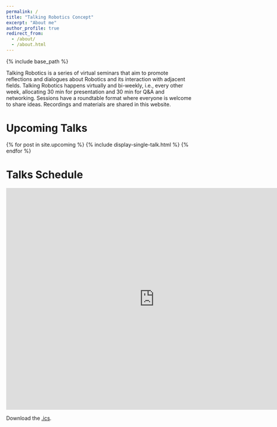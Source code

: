 ```yaml
---
permalink: /
title: "Talking Robotics Concept"
excerpt: "About me"
author_profile: true
redirect_from: 
  - /about/
  - /about.html
---
```

{% include base_path %}


Talking Robotics is a series of virtual seminars that aim to promote reflections and dialogues about Robotics and its interaction with adjacent fields. Talking Robotics happens virtually and bi-weekly, i.e., every other week, allocating 30 min for presentation and 30 min for Q&A and networking. Sessions have a roundtable format where everyone is welcome to share ideas. Recordings and materials are shared in this website.

Upcoming Talks
======

{% for post in site.upcoming %} 
  {% include display-single-talk.html %}
{% endfor %}


Talks Schedule
=====

<iframe src="https://calendar.google.com/calendar/embed?src=talkingrobotics%40gmail.com&ctz=Europe%2FParis" style="border: 0" width="800" height="600" frameborder="0" scrolling="no"></iframe>

Download the [.ics](assets/talkingrobotics@gmail.com.ics).

